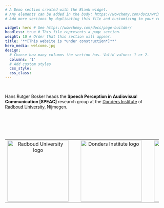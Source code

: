```yaml
---
# A Demo section created with the Blank widget.
# Any elements can be added in the body: https://wowchemy.com/docs/writing-markdown-latex/
# Add more sections by duplicating this file and customizing to your requirements.

widget: hero # See https://wowchemy.com/docs/page-builder/
headless: true # This file represents a page section.
weight: 10 # Order that this section will appear.
title: '**[This website is *under construction*]**'
hero_media: welcome.jpg
design:
  # Choose how many columns the section has. Valid values: 1 or 2.
  columns: '1'
  # Add custom styles
  css_style:
  css_class:
---
```


<br>

Hans Rutger Bosker heads the **Speech Perception in Audiovisual Communication [SPEAC]** research group at the [Donders Institute](https://www.ru.nl/donders/) of [Radboud University](https://www.ru.nl), Nijmegen.

<br />
<br />
<br />
<br />

|       |       |       |       |       |
|:-----:|:-----:|:-----:|:-----:|:-----:|
<a href="https://www.ru.nl/"><img src="https://www.ru.nl/views/ru-baseline/images/logos/ru_nl.svg" alt="Radboud University logo" width="200"/></a>|<pre>   </pre>|<a href="https://www.ru.nl/donders"><img src="https://www.dcc.ru.nl/babybrain/wp-content/uploads/2021/10/DONDERS_LOGO_RGB_large-1024x340.jpg" alt="Donders Institute logo" width="200"/></a>|<pre>   </pre>|<a href="https://erc.europa.eu/"><img src="https://erc.europa.eu/sites/default/files/LOGO_ERC-FLAG_EU_.jpg" alt="European Research Counsil logo" width="200"/></a>
